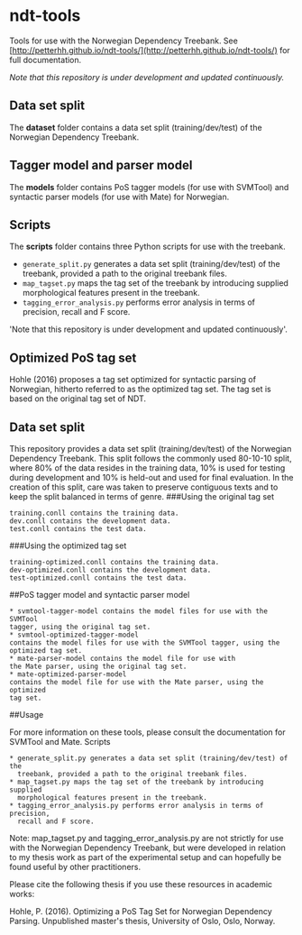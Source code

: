 # ndt-tools
Tools for use with the Norwegian Dependency Treebank. See
[http://petterhh.github.io/ndt-tools/](http://petterhh.github.io/ndt-tools/)
for full documentation.

*Note that this repository is under development and updated continuously.*

## Data set split
The **dataset** folder contains a data set split (training/dev/test) of the
Norwegian Dependency Treebank. 

## Tagger model and parser model
The **models** folder contains PoS tagger models (for use with SVMTool) and
syntactic parser models (for use with Mate) for Norwegian. 

## Scripts
The **scripts** folder contains three Python scripts for use with the treebank. 
- `generate_split.py` generates a data set split (training/dev/test) of the
treebank, provided a path to the original treebank files. 
- `map_tagset.py` maps the tag set of the treebank by introducing supplied
  morphological features present in the treebank.
- `tagging_error_analysis.py` performs error analysis in terms of precision,
  recall and F score.


'Note that this repository is under development and updated continuously'.
## Optimized PoS tag set

Hohle (2016) proposes a tag set optimized for syntactic parsing of Norwegian,
hitherto referred to as the optimized tag set. The tag set is based on the
original tag set of NDT.

## Data set split

This repository provides a data set split (training/dev/test) of the Norwegian Dependency Treebank. This split follows the commonly used 80-10-10 split, where 80% of the data resides in the training data, 10% is used for testing during development and 10% is held-out and used for final evaluation. In the creation of this split, care was taken to preserve contiguous texts and to keep the split balanced in terms of genre.
###Using the original tag set

    training.conll contains the training data.
    dev.conll contains the development data.
    test.conll contains the test data.

###Using the optimized tag set

    training-optimized.conll contains the training data.
    dev-optimized.conll contains the development data.
    test-optimized.conll contains the test data.

##PoS tagger model and syntactic parser model

    * svmtool-tagger-model contains the model files for use with the SVMTool
    tagger, using the original tag set.
    * svmtool-optimized-tagger-model
    contains the model files for use with the SVMTool tagger, using the
    optimized tag set.  
    * mate-parser-model contains the model file for use with
    the Mate parser, using the original tag set.
    * mate-optimized-parser-model
    contains the model file for use with the Mate parser, using the optimized
    tag set.

##Usage

For more information on these tools, please consult the documentation for SVMTool and Mate.
Scripts

    * generate_split.py generates a data set split (training/dev/test) of the
      treebank, provided a path to the original treebank files.
    * map_tagset.py maps the tag set of the treebank by introducing supplied
      morphological features present in the treebank.
    * tagging_error_analysis.py performs error analysis in terms of precision,
      recall and F score.

Note: map_tagset.py and tagging_error_analysis.py are not strictly for use with the Norwegian Dependency Treebank, but were developed in relation to my thesis work as part of the experimental setup and can hopefully be found useful by other practitioners.

Please cite the following thesis if you use these resources in academic works:

Hohle, P. (2016). Optimizing a PoS Tag Set for Norwegian Dependency Parsing. Unpublished master's thesis, University of Oslo, Oslo, Norway.

